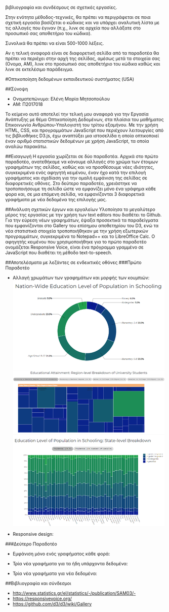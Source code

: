 βιβλιογραφία και συνδέσμους σε σχετικές εργασίες.

Στην ενότητα μέθοδος-τεχνικές, θα πρέπει να περιγράφεται σε ποια σχετική εργασία βασίζεται ο κώδικας και να υπάρχει αναλυτική λίστα με τις αλλαγές που έγιναν (π.χ., λινκ σε αρχεία που αλλάξατε στο προσωπικό σας αποθετήριο του κώδικα).

Συνολικά θα πρέπει να είναι 500-1000 λέξεις.

Αν η τελική αναφορά είναι σε διαφορετική σελίδα από τα παραδοτέα θα πρέπει να περιέχει στην αρχή της σελίδας, αμέσως μετά τα στοιχεία σας (Ονομα, ΑΜ), λινκ στο προσωπικό σας αποθετήριο του κώδικα καθώς και λινκ σε εκτελέσιμο παράδειγμα.

#Οπτικοποίηση δεδομένων εκπαιδευτικού συστήματος (USA)

##Σύνοψη
* Ονοματεπώνυμο: Ελένη Μαρία Μητσοπούλου
* ΑΜ: Π2017018

Το κείμενο αυτό αποτελεί την τελική μου αναφορά για την Εργασία Ανάπτυξης με θέμα Οπτικοποίηση Δεδομένων, στα πλαίσια του μαθήματος Επικοινωνία Ανθρώπου-Υπολογιστή του τρίτου εξαμήνου. Με την χρήση HTML, CSS, και προγραμμάτων JavaScript που περιέχουν λειτουργίες από τις βιβλιοθήκες D3.js, έχω αναπτύξει μια ιστοσελίδα η οποία οπτικοποιεί έναν αριθμό στατιστικών δεδομένων με χρήση JavaScript, τα οποία αναλύω παρακάτω.

##Εισαγωγή
Η εργασία χωρίζεται σε δύο παραδοτέα. Αρχικά στο πρώτο παραδοτέο, ανατεθήκαμε να κάνουμε αλλαγές στο χρώμα των έτοιμων γραφημάτων της σελίδας, καθώς και να προσθέσουμε νέες ιδιότητες, συγκεκριμένα ενός αφηγητή κειμένου, έναν ήχο κατά την επιλογή γραφήματος και σχεδίαση για την ομαλή εμφάνιση της σελίδας σε διαφορετικές οθόνες. Στο δεύτερο παραδοτέο, χρειάστηκε να τροποποιήσουμε τη σελίδα ώστε να εμφανίζει μόνο ένα γράφημα κάθε φορα και, σε μια επόμενη σελίδα, να εμφανίζονται 3 διαφορετικά γραφήματα με νέα δεδομένα της επιλογής μας.

##Ανάλυση σχετικών έργων και εργαλείων
Υλοποίησα το μεγαλύτερο μέρος της εργασίας με την χρήση των text editors που διαθέτει το Github. Για την εύρεση νέων γραφημάτων, έψαξα προσεκτικά τα παραδείγματα που εμφανίζονται στο Gallery του επίσημου αποθετηρίου του D3, ενώ τα νέα στατιστικά στοιχεία τροποποιήθηκαν με την χρήση εξωτερικών προγραμμάτων, συγκεκριμένα το Notepad++ και το LibreOffice Calc. Ο αφηγητής κειμένου που χρησιμοποιήθηκε για το πρώτο παραδοτέο ονομάζεται Responsive Voice, είναι ένα πρόγραμμα γραμμένο σε JavaScript που διαθέτει τη μέθοδο text-to-speech.

##Αποτελέσματα με λεζάντες σε ενδεικτικές οθόνες
###Πρώτο Παραδοτέο
* Αλλαγή χρωμάτων των γραφημάτων και μορφής των κουμπιών:
![Screenshot](pa1.png)
![Screenshot](pa2.png)
![Screenshot](pa3.png)

* Responsive design:
<gif>

###Δεύτερο Παραδοτέο
* Εμφάνιση μόνο ενός γραφήματος κάθε φορά:
<gif>

* Τρία νέα γραφήματα για τα ήδη υπάρχοντα δεδομένα:
<png>

* Τρία νέα γραφήματα για νέα δεδομένα:
<png>

##Βιβλιογραφία και σύνδεσμοι 
* http://www.statistics.gr/el/statistics/-/publication/SAM03/-
* https://responsivevoice.org/
* https://github.com/d3/d3/wiki/Gallery
